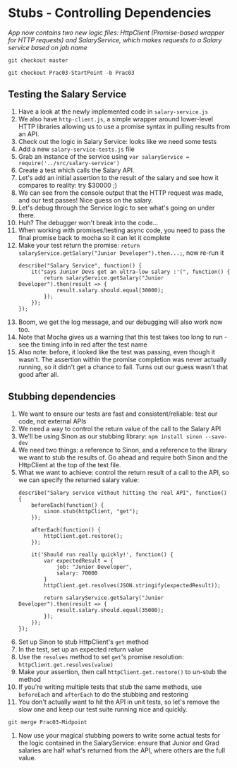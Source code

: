 # Stubs - Controlling Dependencies
*App now contains two new logic files: HttpClient (Promise-based wrapper for HTTP requests) and SalaryService, which makes requests to a Salary service based on job name*

`git checkout master`

`git checkout Prac03-StartPoint -b Prac03`

## Testing the Salary Service
1. Have a look at the newly implemented code in `salary-service.js`
1. We also have `http-client.js`, a simple wrapper around lower-level HTTP libraries allowing us to use a promise syntax in pulling results from an API.
1. Check out the logic in Salary Service: looks like we need some tests
1. Add a new `salary-service-tests.js` file
1. Grab an instance of the service using `var salaryService = require('../src/salary-service')`
1. Create a test which calls the Salary API.
1. Let's add an initial assertion to the result of the salary and see how it compares to reality: try $30000 ;)
1. We can see from the console output that the HTTP request was made, and our test passes! Nice guess on the salary.
1. Let's debug through the Service logic to see what's going on under there.
1. Huh? The debugger won't break into the code...
1. When working with promises/testing async code, you need to pass the final promise back to mocha so it can let it complete
1. Make your test return the promise: `return salaryService.getSalary("Junior Developer").then...;`, now re-run it
    ```
    describe("Salary Service", function() {
        it("says Junior Devs get an ultra-low salary :'(", function() {
            return salaryService.getSalary("Junior Developer").then(result => {
                result.salary.should.equal(30000);
            });
        });
    });
    ```
1. Boom, we get the log message, and our debugging will also work now too.
1. Note that Mocha gives us a warning that this test takes too long to run - see the timing info in red after the test name
1. Also note: before, it looked like the test was passing, even though it wasn't. The assertion within the promise completion was never actually running, so it didn't get a chance to fail. Turns out our guess wasn't that good after all.

## Stubbing dependencies
1. We want to ensure our tests are fast and consistent/reliable: test our code, not external APIs
1. We need a way to control the return value of the call to the Salary API
1. We'll be using Sinon as our stubbing library: `npm install sinon --save-dev`
1. We need two things: a reference to Sinon, and a reference to the library we want to stub the results of. Go ahead and require both Sinon and the HttpClient at the top of the test file.
1. What we want to achieve: control the return result of a call to the API, so we can specify the returned salary value:
    ```
    describe("Salary service without hitting the real API", function() {
        beforeEach(function() {
            sinon.stub(httpClient, "get");
        });

        afterEach(function() {
            httpClient.get.restore();
        });

        it('Should run really quickly!', function() {
            var expectedResult = {
                job: "Junior Developer",
                salary: 70000
            }
            httpClient.get.resolves(JSON.stringify(expectedResult));

            return salaryService.getSalary("Junior Developer").then(result => {
                result.salary.should.equal(35000);
            });
        });
    });
    ```
1. Set up Sinon to stub HttpClient's `get` method
1. In the test, set up an expected return value
1. Use the `resolves` method to set `get`'s promise resolution: `httpClient.get.resolves(value)`
1. Make your assertion, then call `httpClient.get.restore()` to un-stub the method
1. If you're writing multiple tests that stub the same methods, use `beforeEach` and `afterEach` to do the stubbing and restoring
1. You don't actually want to hit the API in unit tests, so let's remove the slow one and keep our test suite running nice and quickly.

`git merge Prac03-Midpoint`

1. Now use your magical stubbing powers to write some actual tests for the logic contained in the SalaryService: ensure that Junior and Grad salaries are half what's returned from the API, where others are the full value.
